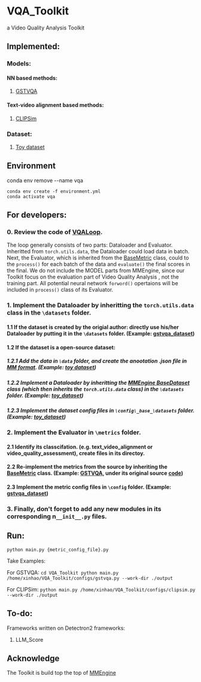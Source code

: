 # VQA_Toolkit
a Video Quality Analysis Toolkit


## Implemented:

### Models:
#### NN based methods:
1. [GSTVQA](./configs/gstvqa.py) 

#### Text-video alignment based methods:
1. [CLIPSim](./configs/clipsim.py) 

### Dataset:
1. [Toy dataset](./configs/_base_/datasets/toy_dataset.py) 


## Environment

conda env remove --name vqa
```
conda env create -f environment.yml
conda activate vqa
```


## For developers:
### 0. Review the code of [VQALoop](./core/loops.py).

The loop generally consists of two parts: Dataloader and Evaluator. Inheritted from `torch.utils.data`, the Dataloader could load data in batch. Next, the Evaluator, which is inherited from the [BaseMetric](https://github.com/open-mmlab/mmengine/blob/main/mmengine/evaluator/metric.py#L16) class, could to the `process()` for each batch of the data and `evaluate()` the final scores in the final. We do not include the MODEL parts from MMEngine, since our Toolkit focus on the evaluation part of Video Quality Analysis , not the training part. All potential neural network `forword()` opertaions will be included in `process()` class of its Evaluator. 

### 1. Implement the Dataloader by inheritting the `torch.utils.data` class in the `\datasets` folder. 

#### 1.1 If the dataset is created by the origial author: directly use his/her Dataloader by putting it in the `\datasets` folder. (Example: [gstvqa_dataset](./datasets/gstvqa_dataset.py))

#### 1.2 If the dataset is a open-source dataset:

##### 1.2.1 Add the data in `\data` folder, and create the anootation .json file in [MM format](https://mmengine.readthedocs.io/en/latest/advanced_tutorials/basedataset.html). (Example: [toy dataset](.data/toy))

##### 1.2.2 Implement a Dataloader by inheritting the [MMEngine BaseDataset](https://github.com/open-mmlab/mmengine/blob/main/mmengine/dataset/base_dataset.py#L120) class (which then inherits the `torch.utils.data` class) in the `\datasets` folder. (Example: [toy_dataset](./datasets/gstvqa_dataset.py))

##### 1.2.3 Implement the dataset config files in `\config\_base_\datasets` folder. (Example: [toy_dataset](./configs/_base_/datasets/toy_dataset.py)) 

### 2. Implement the Evaluator in `\metrics` folder. 

#### 2.1 Identify its classcifation. (e.g. text_video_alignment or video_quality_assessment), create files in its directoy.

#### 2.2 Re-implement the metrics from the source by inheriting the [BaseMetric](https://github.com/open-mmlab/mmengine/blob/main/mmengine/evaluator/metric.py#L16) class. (Example: [GSTVQA](./configs/gstvqa.py), under its original source [code](https://github.com/Baoliang93/GSTVQA/blob/8463c9c3e5720349606d8efae7a5aa274bf69e7c/TCSVT_Release/GVQA_Release/GVQA_Cross/cross_test.py#L204))

#### 2.3 Implement the metric config files in `\config` folder. (Example: [gstvqa_dataset](./configs/gstvqa.py)) 

### 3. Finally, don't forget to add any new modules in its corresponding n`__init__.py` files.

## Run:
``
python main.py {metric_config_file}.py
``

Take Examples:

For GSTVQA:
``
cd VQA_Toolkit
python main.py /home/xinhao/VQA_Toolkit/configs/gstvqa.py --work-dir ./output
``

For CLIPSim:
``
python main.py /home/xinhao/VQA_Toolkit/configs/clipsim.py --work-dir ./output
``

## To-do:

Frameworks written on Detectron2 frameworks:
1. LLM_Score 


## Acknowledge

The Toolkit is build top the top of [MMEngine](https://github.com/open-mmlab/mmengine)